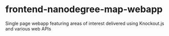 # frontend-nanodegree-map-webapp
Single page webapp featuring areas of interest delivered using Knockout.js and various web APIs
